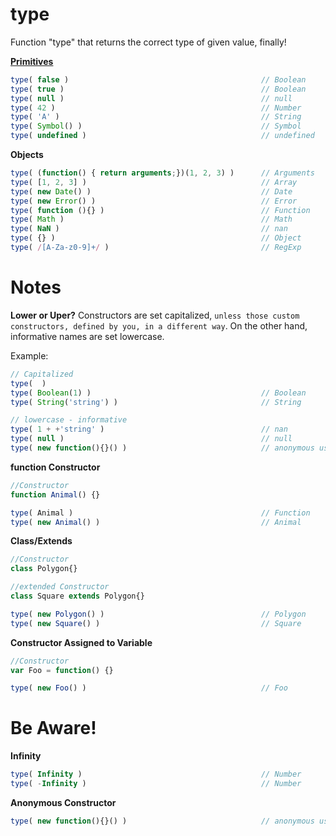 # type
Function "type" that returns the correct type of given value, finally!

**[Primitives](https://developer.mozilla.org/en-US/docs/Glossary/Primitive)**
```js
type( false )                                           // Boolean
type( true )                                            // Boolean
type( null )                                            // null
type( 42 )                                              // Number
type( 'A' )                                             // String
type( Symbol() )                                        // Symbol
type( undefined )                                       // undefined
```

**Objects**
```js
type( (function() { return arguments;})(1, 2, 3) )      // Arguments
type( [1, 2, 3] )                                       // Array
type( new Date() )                                      // Date
type( new Error() )                                     // Error
type( function (){} )                                   // Function
type( Math )                                            // Math
type( NaN )                                             // nan
type( {} )                                              // Object
type( /[A-Za-z0-9]+/ )                                  // RegExp
```

# Notes

**Lower or Uper?**
Constructors are set capitalized, `unless those custom constructors, defined by you, in a different way`. On the other hand, informative names are set lowercase.

Example:
```js
// Capitalized
type(  )
type( Boolean(1) )                                      // Boolean
type( String('string') )                                // String

// lowercase - informative
type( 1 + +'string' )                                   // nan
type( null )                                            // null
type( new function(){}() )                              // anonymous user class
```

**function Constructor**
```js
//Constructor
function Animal() {}

type( Animal )                                          // Function
type( new Animal() )                                    // Animal
```
**Class/Extends**
```js
//Constructor
class Polygon{}

//extended Constructor
class Square extends Polygon{}

type( new Polygon() )                                   // Polygon
type( new Square() )                                    // Square
```
**Constructor Assigned to Variable**
```js
//Constructor
var Foo = function() {}

type( new Foo() )                                       // Foo
```

# Be Aware!

**Infinity**
```js
type( Infinity )                                        // Number
type( -Infinity )                                       // Number 
```

**Anonymous Constructor**
```js
type( new function(){}() )                              // anonymous user class
```
